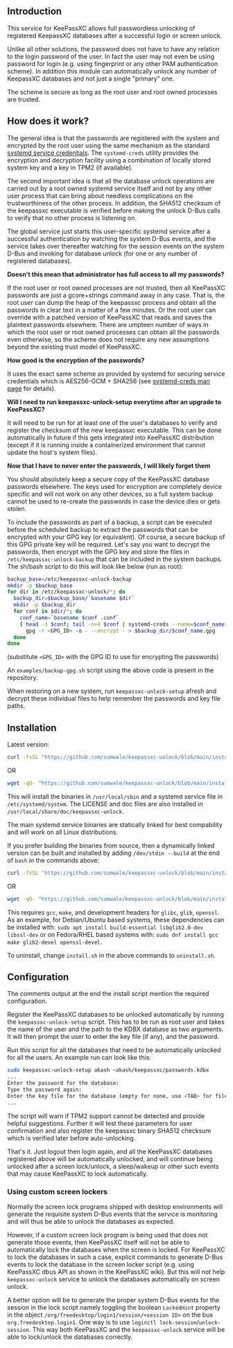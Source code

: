 ## Introduction

This service for KeePassXC allows full passwordless unlocking of registered KeepassXC
databases after a successful login or screen unlock.

Unlike all other solutions, the password does not have to have any relation to the
login password of the user. In fact the user may not even be using password for login
(e.g. using fingerprint or any other PAM authentication scheme). In addition this
module can automatically unlock any number of KeepassXC databases and not just a single
"primary" one.

The scheme is secure as long as the root user and root owned processes are trusted.


## How does it work?

The general idea is that the passwords are registered with the system and encrypted
by the root user using the same mechanism as the standard [systemd service credentials](
https://systemd.io/CREDENTIALS). The `systemd-creds` utility provides the encryption and
decryption facility using a combination of locally stored system key and a key in TPM2
(if available).

The second important idea is that all the database unlock operations are carried out by
a root owned systemd service itself and not by any other user process that can bring
about needless complications on the trustworthiness of the other process. In addition,
the SHA512 checksum of the keepassxc executable is verified before making the unlock
D-Bus calls to verify that no other process is listening on.

The global service just starts this user-specific systemd service after a successful
authentication by watching the system D-Bus events, and the service takes over
thereafter watching for the session events on the system D-Bus and invoking for database
unlock (for one or any number of registered databases).

**Doesn't this mean that administrator has full access to all my passwords?**

If the root user or root owned processes are not trusted, then all KeePassXC passwords
are just a gcore+strings command away in any case. That is, the root user can dump the
heap of the keepassxc process and obtain all the passwords in clear text in a matter
of a few minutes. Or the root user can override with a patched version of KeePassXC
that reads and saves the plaintext passwords elsewhere. There are umpteen number of ways
in which the root user or root owned processes can obtain all the passwords even
otherwise, so the scheme does not require any new assumptions beyond the existing trust
model of KeePassXC.

**How good is the encryption of the passwords?**

It uses the exact same scheme as provided by systemd for securing service credentials
which is AES256-GCM + SHA256 (see [systemd-creds man page](https://www.man7.org/linux/man-pages//man1/systemd-creds.1.html)
    for details).

**Will I need to run keepassxc-unlock-setup everytime after an upgrade to KeePassXC?**

It will need to be run for at least one of the user's databases to verify and register
the checksum of the new keepassxc executable. This can be done automatically in future
if this gets integrated into KeePassXC distribution (except if it is running inside
    a containerized environment that cannot update the host's system files).

**Now that I have to never enter the passwords, I will likely forget them**

You should absolutely keep a secure copy of the KeePassXC database passwords elsewhere.
The keys used for encryption are completely device specific and will not work on any
other devices, so a full system backup cannot be used to re-create the passwords
in case the device dies or gets stolen.

To include the passwords as part of a backup, a script can be executed before the
scheduled backup to extract the passwords that can be encrypted with your GPG key
(or equivalent). Of course, a secure backup of this GPG private key will be required.
Let's say you want to decrypt the passwords, then encrypt with the GPG key and store
the files in `/etc/keepassxc-unlock-backup` that can be included in the system backups.
The sh/bash script to do this will look like below (run as root):

```sh
backup_base=/etc/keepassxc-unlock-backup
mkdir -p $backup_base
for dir in /etc/keepassxc-unlock/*; do
  backup_dir=$backup_base/`basename $dir`
  mkdir -p $backup_dir
  for conf in $dir/*; do
    conf_name=`basename $conf .conf`
    { head -3 $conf; tail -n+4 $conf | systemd-creds --name=$conf_name decrypt - -; } | \
      gpg -r <GPG_ID> -o - --encrypt - > $backup_dir/$conf_name.gpg
  done
done
```
(substitute `<GPG_ID>` with the GPG ID to use for encrypting the passwords)

An `examples/backup-gpg.sh` script using the above code is present in the repository.

When restoring on a new system, run `keepassxc-unlock-setup` afresh and decrypt these
individual files to help remember the passwords and key file paths.


## Installation

Latest version:

```sh
curl -fsSL "https://github.com/sumwale/keepassxc-unlock/blob/main/install.sh?raw=true" | bash
```

OR

```sh
wget -qO- "https://github.com/sumwale/keepassxc-unlock/blob/main/install.sh?raw=true" | bash
```

This will install the binaries in `/usr/local/sbin` and a systemd service file in
`/etc/systemd/system`. The LICENSE and doc files are also installed in
`/usr/local/share/doc/keepassxc-unlock`.

The main systemd service binaries are statically linked for best compability and will
work on all Linux distributions.

If you prefer building the binaries from source, then a dynamically linked version can be
built and installed by adding `/dev/stdin --build` at the end of `bash` in the commands above:

```sh
curl -fsSL "https://github.com/sumwale/keepassxc-unlock/blob/main/install.sh?raw=true" | bash /dev/stdin --build
```

OR

```sh
wget -qO- "https://github.com/sumwale/keepassxc-unlock/blob/main/install.sh?raw=true" | bash /dev/stdin --build
```

This requires `gcc`, `make`, and development headers for `glibc`, `glib`, `openssl`.
As an example, for Debian/Ubuntu based systems, these dependencies can be installed with:
`sudo apt install build-essential libglib2.0-dev libssl-dev` or on Fedora/RHEL based
systems with: `sudo dnf install gcc make glib2-devel openssl-devel`.

To uninstall, change `install.sh` in the above commands to `uninstall.sh`.


## Configuration

The comments output at the end the install script mention the required configuration.

Register the KeePassXC databases to be unlocked automatically by running the
`keepassxc-unlock-setup` script. This has to be run as root user and takes the name
of the user and the path to the KDBX database as two arguments. It will then prompt
the user to enter the key file (if any), and the password.

Run this script for all the databases that need to be automatically unlocked for all
the users. An example run can look like this:

```sh
sudo keepassxc-unlock-setup akash ~akash/keepassxc/passwords.kdbx
...
Enter the password for the database: 
Type the password again: 
Enter the key file for the database (empty for none, use <TAB> for file name completion): 
...

```

The script will warn if TPM2 support cannot be detected and provide helpful suggestions.
Further it will test these parameters for user confirmation and also register the
keepassxc binary SHA512 checksum which is verified later before auto-unlocking.

That's it. Just logout then login again, and all the KeePassXC databases registered
above will be automatically unlocked, and will continue being unlocked after a screen
lock/unlock, a sleep/wakeup or other such events that may cause KeePassXC to lock
automatically.

### Using custom screen lockers

Normally the screen lock programs shipped with desktop environments will generate
the requisite system D-Bus events that the service is monitoring and will thus be
able to unlock the databases as expected.

However, if a custom screen lock program is being used that does not generate those
events, then KeePassXC itself will not be able to automatically lock the databases
when the screen is locked. For KeePassXC to lock the databases in such a case, explicit
commands to generate D-Bus events to lock the database in the screen locker script
(e.g. using KeePassXC dbus API as shown in the KeePassXC wiki). But this will not help
`keepassxc-unlock` service to unlock the databases automatically on screen unlock.

A better option will be to generate the proper system D-Bus events for the session
in the lock script namely toggling the boolean `LockedHint` property in the object
`/org/freedesktop/login1/session/<session ID>` on the bus `org.freedesktop.login1`.
One way is to use `loginctl lock-session`/`unlock-session`. This way both KeePassXC
and the `keepassxc-unlock` service will be able to lock/unlock the databases correctly.
